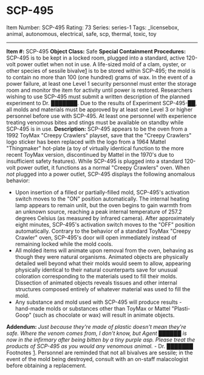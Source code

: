 # SCP-495
Item Number: SCP-495
Rating: 73
Series: series-1
Tags: _licensebox, animal, autonomous, electrical, safe, scp, thermal, toxic, toy

---

**Item #:** SCP-495
**Object Class:** Safe
**Special Containment Procedures:** SCP-495 is to be kept in a locked room, plugged into a standard, active 120-volt power outlet when not in use. A life-sized mold of a clam, oyster, or other species of sessile bivalve[1](javascript:;) is to be stored within SCP-495; the mold is to contain no more than 100 (one hundred) grams of wax.
In the event of a power failure, at least one Level 1 security personnel must enter the storage room and monitor the item for activity until power is restored. Researchers wishing to use SCP-495 must submit a written description of the planned experiment to Dr. ███████. Due to the results of Experiment SCP-495-██, all molds and materials must be approved by at least one Level 3 or higher personnel before use with SCP-495. At least one personnel with experience treating venomous bites and stings must be available on standby while SCP-495 is in use.
**Description:** SCP-495 appears to be the oven from a 1992 ToyMax "Creepy Crawlers" playset, save that the "Creepy Crawlers" logo sticker has been replaced with the logo from a 1964 Mattel "Thingmaker" hot-plate (a toy of virtually identical function to the more recent ToyMax version, discontinued by Mattel in the 1970's due to insufficient safety features).
While SCP-495 is plugged into a standard 120-volt power outlet, it functions as a normal "Creepy Crawlers" oven. When _not_ plugged into a power outlet, SCP-495 displays the following anomalous behavior:
  * Upon insertion of a filled or partially-filled mold, SCP-495's activation switch moves to the "ON" position automatically. The internal heating lamp appears to remain unlit, but the oven begins to gain warmth from an unknown source, reaching a peak internal temperature of 257.2 degrees Celsius (as measured by infrared camera). After approximately eight minutes, SCP-495's activation switch moves to the "OFF" position automatically. Contrary to the behavior of a standard ToyMax "Creepy Crawler" oven, SCP-495's door will open immediately instead of remaining locked while the mold cools.
  * All molded items will animate upon removal from the oven, behaving as though they were natural organisms. Animated objects are physically detailed well beyond what their molds would seem to allow, appearing physically identical to their natural counterparts save for unusual coloration corresponding to the materials used to fill their molds. Dissection of animated objects reveals tissues and other internal structures composed entirely of whatever material was used to fill the mold.
  * Any substance and mold used with SCP-495 will produce results - hand-made molds or substances other than ToyMax or Mattel "Plasti-Goop" (such as chocolate or wax) will result in animate objects.

**Addendum:** _Just because they're made of plastic doesn't mean they're safe. Where the venom comes from, I don't know, but Agent ██████ is now in the infirmary after being bitten by a tiny purple asp. Please treat the products of SCP-495 as you would any venomous animal._
\- Dr. ███████
Footnotes
[1](javascript:;). Personnel are reminded that not all bivalves are sessile; in the event of the mold being destroyed, consult with an on-staff malacologist before obtaining a replacement.